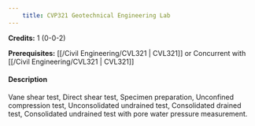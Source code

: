 ```yaml
---
    title: CVP321 Geotechnical Engineering Lab
---
```

**Credits:** 1 (0-0-2)



**Prerequisites:** [[/Civil Engineering/CVL321 | CVL321]] or Concurrent with [[/Civil Engineering/CVL321 | CVL321]]

#### Description 
Vane shear test, Direct shear test, Specimen preparation, Unconfined compression test, Unconsolidated undrained test, Consolidated drained test, Consolidated undrained test with pore water pressure measurement.